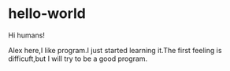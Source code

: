 # hello-world

Hi humans!

Alex here,I like program.I just started learning it.The first feeling is difficuft,but I will try to be a good program.
